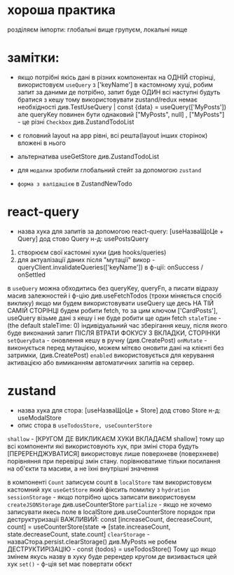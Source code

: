 # хороша практика
розділяєм імпорти: глобальні вище групуєм, локальні нище

# замітки:
- якщо потрібні якісь дані в різних компонентах на ОДНІЙ сторінці, використовуєм `useQuery` з ['keyName'] в кастомному хуці, робим запит за даними де потрібно,
запит буде ОДИН всі наступні будуть братися з кешу тому використовувати zustand/redux немає необхідності див.TestUseQuery | const {data} = useQuery(['MyPosts']) 
але queryKey повинен бути однаковий ["MyPosts", null] , ["MyPosts"] - це різні
`Checkbox` див.ZustandTodoList

- є головний layout на app рівні, всі решта(layout інших сторінок) вложені в нього

- альтернатива useGetStore див.ZustandTodoList

- для `модалки` зробили глобальний стейт за допомогою `zustand` 

- `форма з валідацією` в ZustandNewTodo

# react-query
- назва хука для запитів за допомогою react-query: [useНазваЩоЦе + Query] дод стово Query н-д: usePostsQuery

1. створюєм свої кастомні хуки (див hooks/queries)
2. для актуалізації даних після "мутації" викор - queryClient.invalidateQueries(['keyName']) в ф-ції: onSuccess / onSettled

в `useQuery` можна обходитись без queryKey, queryFn, а писати відразу масив залежностей і ф-цію див.useFetchTodos (трохи міняється спосіб виклику)
якщо ми будем використовувати useQuery ще десь НА ТІЙ САМІЙ СТОРІНЦІ будем робити fetch, то за цим ключом ['CardPosts'], useQuery візьме дані з кешу і не буде робити ще один fetch
`staleTime` - (the default staleTime: 0) індивідуальний час зберігання кешу, після якого буде виконаний запит ПІСЛЯ ВТРАТИ ФОКУСУ З ВКЛАДКИ, СТОРІНКИ
`setQueryData` - оновлення кешу в ручну (див.CreatePost)
`onMutate` - виконується перед мутацією, можем мітєво оновити дані на клієнті без затримки, (див.CreatePost)
`enabled` використовується для керування активацією або вимиканням автоматичних запитів на сервер.

# zustand

- назва хука для стора: [useНазваЩоЦе + Store] дод стово Store н-д: useModalStore
- опис стора в `useTodosStore, useCounterStore`

`shallow` - [КРУГОМ ДЕ ВИКЛИКАЄМ ХУКИ ВКЛАДАЄМ shallow] тому що всі компоненти які використовують хук, при зміні стора будуть [ПЕРЕРЕНДЖУВАТИСЯ]
використовує лише поверхневе (поверхневе) порівняння при перевірці змін стану. порівнюватиме тільки посилання на об'єкти та масиви, а не їхні внутрішні значення

в компоненті `Count` записуєм count в `localStore` там використовуєм кастомний хук `useGetStore` який фіксить помилку з `hydration`
`sessionStorage` - якщо потрібно щось записати використовуєм `createJSONStorage` див.useCounterStore
`partialize` - якщо не хочемо записувати якесь поле в localStore див.useCounterStore
порядок при деструктуризації ВАЖЛИВИЙ:  const [increaseCount, decreaseCount, count] = useCounterStore(state => [state.increaseCount, state.decreaseCount, state.count]
`clearStorage` - назваСтора.persist.clearStorage() див.MyPosts
не робем ДЕСТРУКТИРІЗАЦІЮ -  const {todos} = useTodosStore() Тому що якщо змінем якусь назву в хуку буде ререндер кругом де визивається цей хук
`set()` - ф-ція set має повертати обєкт